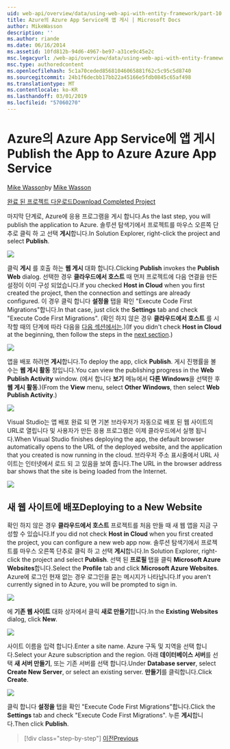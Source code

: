 ```yaml
---
uid: web-api/overview/data/using-web-api-with-entity-framework/part-10
title: Azure의 Azure App Service에 앱 게시 | Microsoft Docs
author: MikeWasson
description: ''
ms.author: riande
ms.date: 06/16/2014
ms.assetid: 10fd812b-94d6-4967-be97-a31ce9c45e2c
msc.legacyurl: /web-api/overview/data/using-web-api-with-entity-framework/part-10
msc.type: authoredcontent
ms.openlocfilehash: 5c1a70ceded85681046065881f62c5c95c5d8740
ms.sourcegitcommit: 24b1f6decbb17bb22a45166e5fdb0845c65af498
ms.translationtype: MT
ms.contentlocale: ko-KR
ms.lasthandoff: 03/01/2019
ms.locfileid: "57060270"
---
```

<a name="publish-the-app-to-azure-azure-app-service"></a><span data-ttu-id="51d89-102">Azure의 Azure App Service에 앱 게시</span><span class="sxs-lookup"><span data-stu-id="51d89-102">Publish the App to Azure Azure App Service</span></span>
====================
<span data-ttu-id="51d89-103">[Mike Wasson](https://github.com/MikeWasson)</span><span class="sxs-lookup"><span data-stu-id="51d89-103">by [Mike Wasson](https://github.com/MikeWasson)</span></span>

[<span data-ttu-id="51d89-104">완료 된 프로젝트 다운로드</span><span class="sxs-lookup"><span data-stu-id="51d89-104">Download Completed Project</span></span>](https://github.com/MikeWasson/BookService)

<span data-ttu-id="51d89-105">마지막 단계로, Azure에 응용 프로그램을 게시 합니다.</span><span class="sxs-lookup"><span data-stu-id="51d89-105">As the last step, you will publish the application to Azure.</span></span> <span data-ttu-id="51d89-106">솔루션 탐색기에서 프로젝트를 마우스 오른쪽 단추로 클릭 하 고 선택 **게시**합니다.</span><span class="sxs-lookup"><span data-stu-id="51d89-106">In Solution Explorer, right-click the project and select **Publish**.</span></span>

![](part-10/_static/image1.png)

<span data-ttu-id="51d89-107">클릭 **게시** 를 호출 하는 **웹 게시** 대화 합니다.</span><span class="sxs-lookup"><span data-stu-id="51d89-107">Clicking **Publish** invokes the **Publish Web** dialog.</span></span> <span data-ttu-id="51d89-108">선택한 경우 **클라우드에서 호스트** 때 먼저 프로젝트에 다음 연결을 만든 설정이 이미 구성 되었습니다.</span><span class="sxs-lookup"><span data-stu-id="51d89-108">If you checked **Host in Cloud** when you first created the project, then the connection and settings are already configured.</span></span> <span data-ttu-id="51d89-109">이 경우 클릭 합니다 **설정을** 탭을 확인 &quot;Execute Code First Migrations&quot;합니다.</span><span class="sxs-lookup"><span data-stu-id="51d89-109">In that case, just click the **Settings** tab and check &quot;Execute Code First Migrations&quot;.</span></span> <span data-ttu-id="51d89-110">(확인 하지 않은 경우 **클라우드에서 호스트** 를 시작할 때의 단계에 따라 다음을 [다음 섹션에서는](#new-website).)</span><span class="sxs-lookup"><span data-stu-id="51d89-110">(If you didn't check **Host in Cloud** at the beginning, then follow the steps in the [next section](#new-website).)</span></span>

[![](part-10/_static/image3.png)](part-10/_static/image2.png)

<span data-ttu-id="51d89-111">앱을 배포 하려면 **게시**합니다.</span><span class="sxs-lookup"><span data-stu-id="51d89-111">To deploy the app, click **Publish**.</span></span> <span data-ttu-id="51d89-112">게시 진행률을 볼 수는 **웹 게시 활동** 창입니다.</span><span class="sxs-lookup"><span data-stu-id="51d89-112">You can view the publishing progress in the **Web Publish Activity** window.</span></span> <span data-ttu-id="51d89-113">(에서 합니다 **보기** 메뉴에서 **다른 Windows**을 선택한 후 **웹 게시 활동**.)</span><span class="sxs-lookup"><span data-stu-id="51d89-113">(From the **View** menu, select **Other Windows**, then select **Web Publish Activity**.)</span></span>

![](part-10/_static/image4.png)

<span data-ttu-id="51d89-114">Visual Studio는 앱 배포 완료 되 면 기본 브라우저가 자동으로 배포 된 웹 사이트의 URL로 열립니다 및 사용자가 만든 응용 프로그램은 이제 클라우드에서 실행 됩니다.</span><span class="sxs-lookup"><span data-stu-id="51d89-114">When Visual Studio finishes deploying the app, the default browser automatically opens to the URL of the deployed website, and the application that you created is now running in the cloud.</span></span> <span data-ttu-id="51d89-115">브라우저 주소 표시줄에서 URL 사이트는 인터넷에서 로드 되 고 있음을 보여 줍니다.</span><span class="sxs-lookup"><span data-stu-id="51d89-115">The URL in the browser address bar shows that the site is being loaded from the Internet.</span></span>

[![](part-10/_static/image6.png)](part-10/_static/image5.png)

<a id="new-website"></a>
## <a name="deploying-to-a-new-website"></a><span data-ttu-id="51d89-116">새 웹 사이트에 배포</span><span class="sxs-lookup"><span data-stu-id="51d89-116">Deploying to a New Website</span></span>

<span data-ttu-id="51d89-117">확인 하지 않은 경우 **클라우드에서 호스트** 프로젝트를 처음 만들 때 새 웹 앱을 지금 구성할 수 있습니다.</span><span class="sxs-lookup"><span data-stu-id="51d89-117">If you did not check **Host in Cloud** when you first created the project, you can configure a new web app now.</span></span> <span data-ttu-id="51d89-118">솔루션 탐색기에서 프로젝트를 마우스 오른쪽 단추로 클릭 하 고 선택 **게시**합니다.</span><span class="sxs-lookup"><span data-stu-id="51d89-118">In Solution Explorer, right-click the project and select **Publish**.</span></span> <span data-ttu-id="51d89-119">선택 된 **프로필** 탭을 클릭 **Microsoft Azure Websites**합니다.</span><span class="sxs-lookup"><span data-stu-id="51d89-119">Select the **Profile** tab and click **Microsoft Azure Websites**.</span></span> <span data-ttu-id="51d89-120">Azure에 로그인 현재 없는 경우 로그인을 묻는 메시지가 나타납니다.</span><span class="sxs-lookup"><span data-stu-id="51d89-120">If you aren't currently signed in to Azure, you will be prompted to sign in.</span></span>

[![](part-10/_static/image8.png)](part-10/_static/image7.png)

<span data-ttu-id="51d89-121">에 **기존 웹 사이트** 대화 상자에서 클릭 **새로 만들기**합니다.</span><span class="sxs-lookup"><span data-stu-id="51d89-121">In the **Existing Websites** dialog, click **New**.</span></span>

![](part-10/_static/image9.png)

<span data-ttu-id="51d89-122">사이트 이름을 입력 합니다.</span><span class="sxs-lookup"><span data-stu-id="51d89-122">Enter a site name.</span></span> <span data-ttu-id="51d89-123">Azure 구독 및 지역을 선택 합니다.</span><span class="sxs-lookup"><span data-stu-id="51d89-123">Select your Azure subscription and the region.</span></span> <span data-ttu-id="51d89-124">아래 **데이터베이스 서버**를 선택 **새 서버 만들기**, 또는 기존 서버를 선택 합니다.</span><span class="sxs-lookup"><span data-stu-id="51d89-124">Under **Database server**, select **Create New Server**, or select an existing server.</span></span> <span data-ttu-id="51d89-125">**만들기**를 클릭합니다.</span><span class="sxs-lookup"><span data-stu-id="51d89-125">Click **Create**.</span></span>

[![](part-10/_static/image11.png)](part-10/_static/image10.png)

<span data-ttu-id="51d89-126">클릭 합니다 **설정을** 탭을 확인 &quot;Execute Code First Migrations&quot;합니다.</span><span class="sxs-lookup"><span data-stu-id="51d89-126">Click the **Settings** tab and check &quot;Execute Code First Migrations&quot;.</span></span> <span data-ttu-id="51d89-127">누른 **게시**합니다.</span><span class="sxs-lookup"><span data-stu-id="51d89-127">Then click **Publish**.</span></span>

> [!div class="step-by-step"]
> [<span data-ttu-id="51d89-128">이전</span><span class="sxs-lookup"><span data-stu-id="51d89-128">Previous</span></span>](part-9.md)
